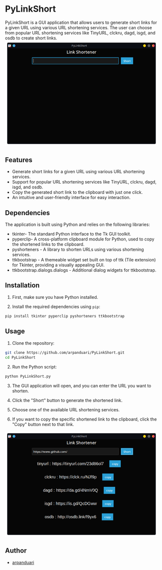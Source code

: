 # PyLinkShort

PyLinkShort is a GUI application that allows users to generate short links for a given URL using various URL shortening services. The user can choose from popular URL shortening services like TinyURL, clckru, dagd, isgd, and osdb to create short links.
![mainpage](mainpage.png)

## Features

- Generate short links for a given URL using various URL shortening services.
- Support for popular URL shortening services like TinyURL, clckru, dagd, isgd, and osdb.
- Copy the generated short link to the clipboard with just one click.
- An intuitive and user-friendly interface for easy interaction.

## Dependencies

The application is built using Python and relies on the following libraries:

- tkinter- The standard Python interface to the Tk GUI toolkit.
- pyperclip- A cross-platform clipboard module for Python, used to copy the shortened links to the clipboard.
- pyshorteners - A library to shorten URLs using various shortening services.
- ttkbootstrap - A themeable widget set built on top of ttk (Tile extension) for Tkinter, providing a visually appealing GUI.
- ttkbootstrap.dialogs.dialogs - Additional dialog widgets for ttkbootstrap.

## Installation

1. First, make sure you have Python installed.

2. Install the required dependencies using `pip`:

```bash
pip install tkinter pyperclip pyshorteners ttkbootstrap
```

## Usage

1. Clone the repository:

```bash
git clone https://github.com/arpanduari/PyLinkShort.git
cd PyLinkShort
```

2. Run the Python script:

```bash
python PyLinkShort.py
```

3. The GUI application will open, and you can enter the URL you want to shorten.

4. Click the "Short" button to generate the shortened link.
  
5. Choose one of the available URL shortening services.

6. If you want to copy the specific shortened link to the clipboard, click the "Copy" button next to that link.

![example](example1.png)

## Author
- [arpanduari](https://github.com/arpanduari)
